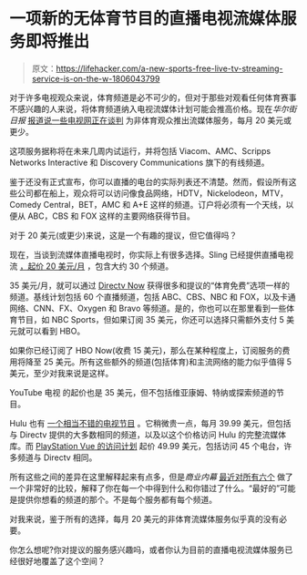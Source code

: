 # 一项新的无体育节目的直播电视流媒体服务即将推出

> 原文：<https://lifehacker.com/a-new-sports-free-live-tv-streaming-service-is-on-the-w-1806043799>

对于许多电视观众来说，体育频道是必不可少的，但对于那些对观看任何体育赛事不感兴趣的人来说，将体育频道纳入电视流媒体计划可能会推高价格。现在*华尔街日报* [报道说一些电视网正在谈判](https://www.wsj.com/articles/coming-soon-a-streaming-tv-bundle-for-people-who-dont-like-sports-1505170652) 为非体育观众推出流媒体服务，每月 20 美元或更少。



这项服务据称将在未来几周内试运行，并将包括 Viacom、AMC、Scripps Networks Interactive 和 Discovery Communications 旗下的有线频道。

鉴于还没有正式宣布，你可以直播的电台的实际列表还不清楚。然而，假设所有这些公司都在船上，观众将可以访问像食品网络，HDTV，Nickelodeon，MTV，Comedy Central，BET，AMC 和 A+E 这样的频道。订户将必须有一个天线，以便从 ABC，CBS 和 FOX 这样的主要网络获得节目。

对于 20 美元(或更少)来说，这是一个有趣的提议，但它值得吗？

现在，当谈到流媒体直播电视时，你实际上有很多选择。Sling 已经提供直播电视流 [，起价 20 美元/月](https://www.sling.com/?mkwid=szWAWorfE|pcrid|218775613644|pkw|live%20tv%20streaming%20services|pmt|e|pdv|c&cvosrc=ppc.google.D_NB_Test_General+-+TV_Alpha_Two+Button+LP+Control&cvo_crid=218775613644&matchtype=e&campaign=D_NB_Test_General+-+TV_Alpha_Two+Button+LP+Control&group=live+tv+streaming+services&cvo_keyword=live%20tv%20streaming%20services&gclid=Cj0KCQjwruPNBRCKARIsAEYNXIi3EJgXdgI651q9M_umFRR8EsUjgVQCPDSanSwxUatT2-kKjXSEQ_saAkBKEALw_wcB) ，包含大约 30 个频道。

35 美元/月，就可以通过 [Directv Now](https://www.directvnow.com/) 获得很多和提议的“体育免费”选项一样的频道。基线计划包括 60 个直播频道，包括 ABC、CBS、NBC 和 FOX，以及卡通网络、CNN、FX、Oxygen 和 Bravo 等频道。是的，你也可以在那里看到一些体育节目，如 NBC Sports，但如果订阅 35 美元，你还可以选择只需额外支付 5 美元就可以看到 HBO。

如果你已经订阅了 HBO Now(收费 15 美元)，那么在某种程度上，订阅服务的费用将降至 25 美元。所有这些额外的频道(包括体育)和主流网络的能力似乎值得 5 美元，至少对我来说是这样。

YouTube 电视 的起价也是 35 美元，但不包括维亚康姆、特纳或探索频道的节目。

Hulu 也有 [一个相当不错的电视节目](https://www.hulu.com/live-tv) 。它稍微贵一点，每月 39.99 美元，但包括与 Directv 提供的大多数相同的频道，以及以这个价格访问 Hulu 的完整流媒体库。而 [PlayStation Vue 的访问计划](https://www.playstation.com/en-us/network/vue/) 起价 49.99 美元，包括访问 45 个电台，许多频道与 Directv 相同。

所有这些之间的差异在这里解释起来有点多，但是*商业内幕* [最近对所有六个](http://www.businessinsider.com/streaming-services-comparison-hulu-youtube-tv-sling-directv-now-playstation-vue-fubo-2017-8/#playstation-vue-5) 做了一个非常好的比较，解释了你在每一个中得到什么和你错过了什么。“最好的”可能是提供你想看的频道的那个。不是每个服务都有每个频道。

对我来说，鉴于所有的选择，每月 20 美元的非体育流媒体服务似乎真的没有必要。

你怎么想呢?你对提议的服务感兴趣吗，或者你认为目前的直播电视流媒体服务已经很好地覆盖了这个空间？